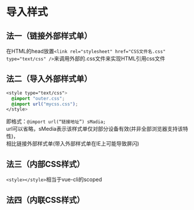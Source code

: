 # 导入样式

## 法一（链接外部样式单）
在HTML的head放置`<link rel="stylesheet" href="CSS文件名.css" type="text/css" />`来调用外部的.css文件来实现HTML引用css文件

## 法二（导入外部样式单）
```css
<style type="text/css">
  @import "outer.css";
  @import url("mycss.css");
</style>
```
即格式：`@import url(“链接地址”) sMadia;`  
url可以省略，sMedia表示该样式单仅对部分设备有效(并非全部浏览器支持该特性)，  
相比链接外部样式单(带入外部样式单在IE上可能导致屏闪)

## 法三（内部CSS样式）
`<style></style>`相当于vue-cli的scoped

## 法四（内联CSS样式）
